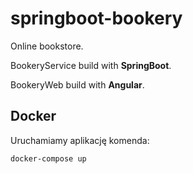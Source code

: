 # springboot-bookery
Online bookstore. 

BookeryService build with **SpringBoot**. 

BookeryWeb build with **Angular**.

## Docker

Uruchamiamy aplikację komenda:

```console
docker-compose up
```
